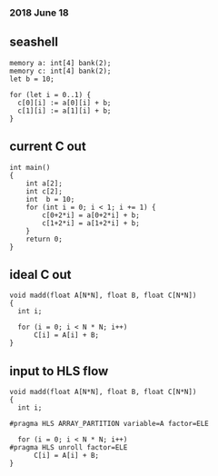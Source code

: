 ### 2018 June 18
## seashell
```
memory a: int[4] bank(2);
memory c: int[4] bank(2);
let b = 10;

for (let i = 0..1) {
  c[0][i] := a[0][i] + b;
  c[1][i] := a[1][i] + b;
}
```

## current C out
```
int main() 
{ 
	int a[2]; 
	int c[2]; 
	int  b = 10; 
	for (int i = 0; i < 1; i += 1) {
		c[0+2*i] = a[0+2*i] + b; 
		c[1+2*i] = a[1+2*i] + b;
	} 
	return 0; 
}
```

## ideal C out
```
void madd(float A[N*N], float B, float C[N*N])
{
  int i;
  
  for (i = 0; i < N * N; i++)
      C[i] = A[i] + B;
}
```

## input to HLS flow
```
void madd(float A[N*N], float B, float C[N*N])
{
  int i;

#pragma HLS ARRAY_PARTITION variable=A factor=ELE

  for (i = 0; i < N * N; i++)
#pragma HLS unroll factor=ELE
      C[i] = A[i] + B;
}
```
